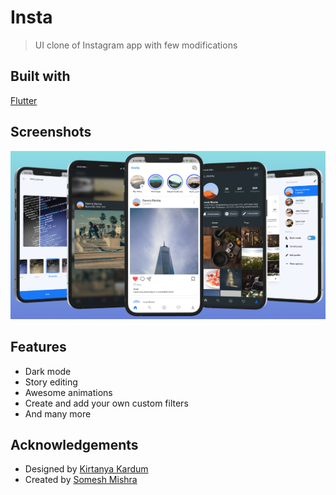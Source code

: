 # Insta
> UI clone of Instagram app with few modifications

## Built with
 [Flutter](https://github.com/flutter/flutter)

## Screenshots
![More images are inside Screenshots folder](./Screenshots/banner.png)

## Features
* Dark mode
* Story editing
* Awesome animations
* Create and add your own custom filters
* And many more

## Acknowledgements
* Designed by [Kirtanya Kardum](https://github.com/kirtanya)
* Created by [Somesh Mishra](https://github.com/somesh37)

